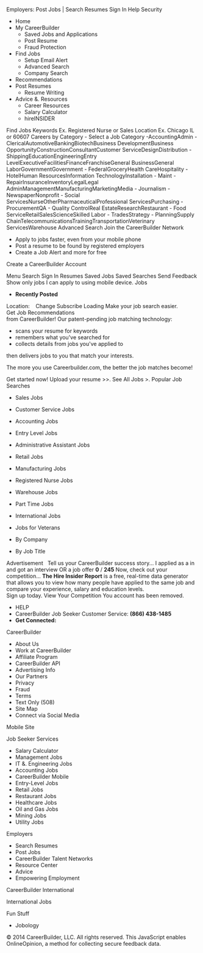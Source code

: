 Employers: Post Jobs | Search Resumes Sign In Help Security

*   Home
*   My CareerBuilder
    *   Saved Jobs and Applications
    *   Post Resume
    *   Fraud Protection
*   Find Jobs
    *   Setup Email Alert
    *   Advanced Search
    *   Company Search
*   Recommendations
*   Post Resumes
    *   Resume Writing
*   Advice &. Resources
    *   Career Resources
    *   Salary Calculator
    *   hireINSIDER

Find Jobs Keywords Ex. Registered Nurse or Sales Location Ex. Chicago IL or 60607 Careers by Category - Select a Job Category -AccountingAdmin - ClericalAutomotiveBankingBiotechBusiness DevelopmentBusiness OpportunityConstructionConsultantCustomer ServiceDesignDistribution - ShippingEducationEngineeringEntry LevelExecutiveFacilitiesFinanceFranchiseGeneral BusinessGeneral LaborGovernmentGovernment - FederalGroceryHealth CareHospitality - HotelHuman ResourcesInformation TechnologyInstallation - Maint - RepairInsuranceInventoryLegalLegal AdminManagementManufacturingMarketingMedia - Journalism - NewspaperNonprofit - Social ServicesNurseOtherPharmaceuticalProfessional ServicesPurchasing - ProcurementQA - Quality ControlReal EstateResearchRestaurant - Food ServiceRetailSalesScienceSkilled Labor - TradesStrategy - PlanningSupply ChainTelecommunicationsTrainingTransportationVeterinary ServicesWarehouse Advanced Search Join the CareerBuilder Network

*   Apply to jobs faster, even from your mobile phone
*   Post a resume to be found by registered employers
*   Create a Job Alert and more for free

Create a CareerBuilder Account

Menu Search Sign In Resumes Saved Jobs Saved Searches Send Feedback Show only jobs I can apply to using mobile device. Jobs

*   **Recently Posted**

Location:    Change Subscribe Loading Make your job search easier.  
Get Job Recommendations  
from CareerBuilder! Our patent-pending job matching technology:

*   scans your resume for keywords
*   remembers what you've searched for
*   collects details from jobs you've applied to

then delivers jobs to you that match your interests.

The more you use Careerbuilder.com, the better the job matches become!

  
Get started now! Upload your resume >>. See All Jobs >. Popular Job Searches

*   Sales Jobs
*   Customer Service Jobs
*   Accounting Jobs
*   Entry Level Jobs
*   Administrative Assistant Jobs
*   Retail Jobs
*   Manufacturing Jobs

*   Registered Nurse Jobs
*   Warehouse Jobs
*   Part Time Jobs
*   International Jobs
*   Jobs for Veterans
*   By Company
*   By Job Title

Advertisement   Tell us your CareerBuilder success story... I applied as a in and got an interview OR a job offer **0** / **245** Now, check out your competition... **The Hire Insider Report** is a free, real-time data generator that allows you to view how many people have applied to the same job and compare your experience, salary and education levels.  
Sign up today. View Your Competition You account has been removed.  
  

*   HELP
*   CareerBuilder Job Seeker Customer Service: **(866) 438-1485**
*   **Get Connected:**

CareerBuilder

*   About Us
*   Work at CareerBuilder
*   Affiliate Program
*   CareerBuilder API
*   Advertising Info
*   Our Partners
*   Privacy
*   Fraud
*   Terms
*   Text Only (508)
*   Site Map
*   Connect via Social Media

Mobile Site

Job Seeker Services

*   Salary Calculator
*   Management Jobs
*   IT &. Engineering Jobs
*   Accounting Jobs
*   CareerBuilder Mobile
*   Entry-Level Jobs
*   Retail Jobs
*   Restaurant Jobs
*   Healthcare Jobs
*   Oil and Gas Jobs
*   Mining Jobs
*   Utility Jobs

Employers

*   Search Resumes
*   Post Jobs
*   CareerBuilder Talent Networks
*   Resource Center
*   Advice
*   Empowering Employment

  
CareerBuilder International

International Jobs

  
Fun Stuff

*   Jobology

© 2014 CareerBuilder, LLC. All rights reserved. This JavaScript enables OnlineOpinion, a method for collecting secure feedback data.